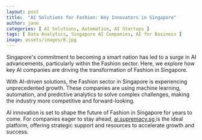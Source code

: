 ```yaml
---
layout: post
title:  "AI Solutions for Fashion: Key Innovators in Singapore"
author: jane
categories: [ AI Solutions, Automation, AI Startups ]
tags: [ Data Analytics, Singapore AI Companies, AI for Business ]
image: assets/images/8.jpg
---
```


Singapore's commitment to becoming a smart nation has led to a surge in AI advancements, particularly within the Fashion sector. Here, we explore how key AI companies are driving the transformation of Fashion in Singapore.

With AI-driven solutions, the Fashion sector in Singapore is experiencing unprecedented growth. These companies are using machine learning, automation, and predictive analytics to solve complex challenges, making the industry more competitive and forward-looking.

AI innovation is set to shape the future of Fashion in Singapore for years to come. For companies eager to stay ahead, <a href="https://ai.supremacy.sg" target="_blank"> ai.supremacy.sg </a> is the ideal platform, offering strategic support and resources to accelerate growth and success.

